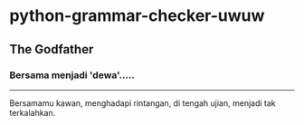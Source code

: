 # python-grammar-checker-uwuw

## The Godfather
### Bersama menjadi 'dewa'.....
--------------------------------------

Bersamamu kawan,
menghadapi rintangan,
di tengah ujian,
menjadi tak terkalahkan.
